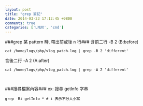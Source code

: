 ```yaml
---
layout: post
title: "grep 筆記"
date: 2014-03-23 17:12:45 +0800
comments: true
categories: ['LNUX', 'cmd']
---
```


###grep 某 pattern 時, 帶出前或後 n 行###
含前二行 -B 2 (B:before)
```
cat /home/logs/php/vlog_patch.log | grep -B 2 'different'
```
含後二行 -A 2 (A:after)
```
cat /home/logs/php/vlog_patch.log | grep -A 2 'different'
```
<!--more--><br/>

###搜尋檔案內容###
ex: 搜尋 getInfo 字串
```
grep -Ri getInfo * # i 表示不分大小寫
```
<br/>